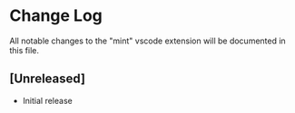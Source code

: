 # Change Log
All notable changes to the "mint" vscode extension will be documented in this file.

## [Unreleased]
- Initial release
